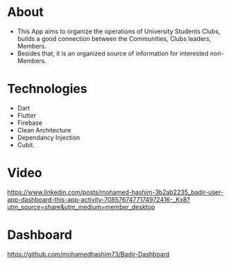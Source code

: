 # About
- This App aims to organize the operations of University Students Clubs, builds a good connection between the Communities, Clubs leaders, Members.
- Besides that, it is an organized source of information for interested non-Members.

# Technologies
- Dart
- Flutter
- Firebase
- Clean Architecture
- Dependancy Injection
- Cubit.

# Video

https://www.linkedin.com/posts/mohamed-hashim-3b2ab2235_badir-user-app-dashboard-this-app-activity-7085767477174972416-_Kx8?utm_source=share&utm_medium=member_desktop

# Dashboard

https://github.com/mohamedhashim73/Badir-Dashboard
